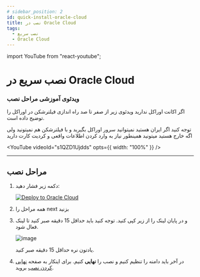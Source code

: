 ```yaml
---
# sidebar_position: 2
id: quick-install-oracle-cloud
title: نصب در Oracle Cloud
tags:
  - نصب سریع
  - Oracle Cloud
---
```


import YouTube from "react-youtube";

# نصب سریع در Oracle Cloud

### ویدئوی‌ آموزشی مراحل نصب

اگر اکانت اوراکل ندارید ویدئوی‌ زیر از صفر تا صد راه اندازی فیلترشکن در اوراکل را توضیح داده است.

توجه کنید اگر ایران هستید نمیتوانید سرور اوراکل بگیرید و با فیلترشکن هم نمیتونید ولی اگه خارج هستید میتونید
همینطور نیاز به وارد کردن اطلاعات واقعی و کردیت کارت دارید

<YouTube videoId="s1QZD1Ujdds" opts={{ width: "100%" }} />

---

## مراحل نصب

1. دکمه زیر فشار دهید:

   [![Deploy to Oracle Cloud](https://oci-resourcemanager-plugin.plugins.oci.oraclecloud.com/latest/deploy-to-oracle-cloud.svg)](https://cloud.oracle.com/resourcemanager/stacks/create?zipUrl=https://github.com/hiddify/hiddify-config/archive/refs/heads/main.zip)

2. همه مراحل را next بزنید

3. و در پایان لینک را از زیر کپی کنید. توجه کنید باید حداقل 15 دقیقه صبر کنید تا لینک فعال شود.

   ![image](https://user-images.githubusercontent.com/114227601/206861477-7967ac8d-ea9f-4742-b414-e848898668c7.png)

   یادتون نره حداقل 15 دقیقه صبر کنید.

4. در آخر باید دامنه را تنظیم کنیم و نصب را **نهایی** کنیم. برای اینکار به صفحه [نهایی کردن نصب](/docs/installation/finalize) بروید.
